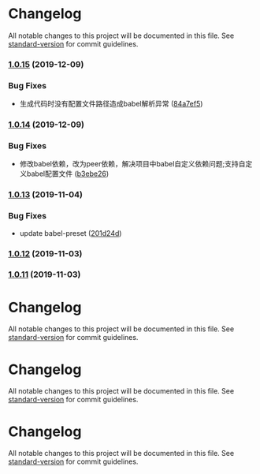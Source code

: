 # Changelog

All notable changes to this project will be documented in this file. See [standard-version](https://github.com/conventional-changelog/standard-version) for commit guidelines.

### [1.0.15](https://github.com/hxfdarling/webpack-route-plugin/compare/v1.0.14...v1.0.15) (2019-12-09)


### Bug Fixes

* 生成代码时没有配置文件路径造成babel解析异常 ([84a7ef5](https://github.com/hxfdarling/webpack-route-plugin/commit/84a7ef5dc54f516b60d38ab43113da9c6e57513f))

### [1.0.14](https://github.com/hxfdarling/webpack-route-plugin/compare/v1.0.13...v1.0.14) (2019-12-09)


### Bug Fixes

* 修改babel依赖，改为peer依赖，解决项目中babel自定义依赖问题;支持自定义babel配置文件 ([b3ebe26](https://github.com/hxfdarling/webpack-route-plugin/commit/b3ebe263609eb537050821aff5702534d82a9a8a))

### [1.0.13](https://github.com/hxfdarling/webpack-route-plugin/compare/v1.0.12...v1.0.13) (2019-11-04)


### Bug Fixes

* update babel-preset ([201d24d](https://github.com/hxfdarling/webpack-route-plugin/commit/201d24dd81a5590123bc4e62f56da722e7b5994a))

### [1.0.12](https://github.com/hxfdarling/webpack-route-plugin/compare/v1.0.10...v1.0.12) (2019-11-03)

### [1.0.11](https://github.com/hxfdarling/webpack-route-plugin/compare/v1.0.10...v1.0.11) (2019-11-03)

# Changelog

All notable changes to this project will be documented in this file. See [standard-version](https://github.com/conventional-changelog/standard-version) for commit guidelines.

# Changelog

All notable changes to this project will be documented in this file. See [standard-version](https://github.com/conventional-changelog/standard-version) for commit guidelines.

# Changelog

All notable changes to this project will be documented in this file. See [standard-version](https://github.com/conventional-changelog/standard-version) for commit guidelines.
